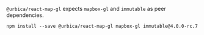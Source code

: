 `@urbica/react-map-gl` expects `mapbox-gl` and `immutable` as peer dependencies.

```shell
npm install --save @urbica/react-map-gl mapbox-gl immutable@4.0.0-rc.7
```